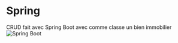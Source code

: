 # Spring
CRUD fait avec Spring Boot avec comme classe un bien immobilier
![Spring Boot](https://user-images.githubusercontent.com/66519086/196999497-060489a8-af21-44b3-aa62-c5d9d96de7b0.png)
